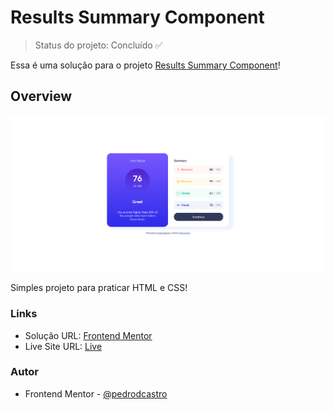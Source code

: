 # Results Summary Component

> Status do projeto: Concluído :white_check_mark:

Essa é uma solução para o projeto [Results Summary Component]()!

## Overview

![](./assets/images/preview.png)

Simples projeto para praticar HTML e CSS!

### Links

- Solução URL: [Frontend Mentor](https://www.frontendmentor.io/solutions/resultssummarycomponent-CjiCA_FKbF)
- Live Site URL: [Live](https://results-summary-component-zeta-nine.vercel.app/)

### Autor

- Frontend Mentor - [@pedrodcastro](https://www.frontendmentor.io/profile/pdaugz)

